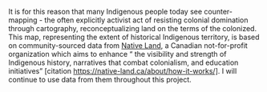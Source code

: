 It is for this reason that many Indigenous people today see counter-mapping - the often explicitly activist act of resisting colonial domination through cartography, reconceptualizing land on the terms of the colonized. This map, representing the extent of historical Indigenous territory, is based on community-sourced data from <a href=”https://native-land.ca/about/”>Native Land</a>, a Canadian not-for-profit organization which aims to enhance “ the visibility and strength of Indigenous history, narratives that combat colonialism, and education initiatives” [citation https://native-land.ca/about/how-it-works/]. I will continue to use data from them throughout this project.
